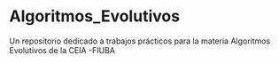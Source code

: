 # Algoritmos_Evolutivos
Un repositorio dedicado a trabajos prácticos para la materia Algoritmos Evolutivos de la CEIA -FIUBA
